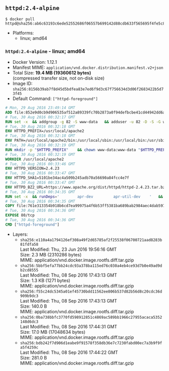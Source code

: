 ## `httpd:2.4-alpine`

```console
$ docker pull httpd@sha256:ab6c63193c6ede52552686f06557b699142d88cdb633f565695f4fe5c88dd132
```

-	Platforms:
	-	linux; amd64

### `httpd:2.4-alpine` - linux; amd64

-	Docker Version: 1.12.1
-	Manifest MIME: `application/vnd.docker.distribution.manifest.v2+json`
-	Total Size: **19.4 MB (19360612 bytes)**  
	(compressed transfer size, not on-disk size)
-	Image ID: `sha256:8156b39ab7f8d45d5bdfea83e7ed6f9d3c67f756634d3d06f2683422b5d73f45`
-	Default Command: `["httpd-foreground"]`

```dockerfile
# Mon, 29 Aug 2016 23:49:14 GMT
ADD file:852e9d0cb9d906535af512a89339fc70b2873a0f94defbcbe41cd44942dd6ac8 in / 
# Tue, 30 Aug 2016 00:32:17 GMT
RUN set -x 	&& addgroup -g 82 -S www-data 	&& adduser -u 82 -D -S -G www-data www-data
# Tue, 30 Aug 2016 00:32:18 GMT
ENV HTTPD_PREFIX=/usr/local/apache2
# Tue, 30 Aug 2016 00:32:18 GMT
ENV PATH=/usr/local/apache2/bin:/usr/local/sbin:/usr/local/bin:/usr/sbin:/usr/bin:/sbin:/bin
# Tue, 30 Aug 2016 00:32:19 GMT
RUN mkdir -p "$HTTPD_PREFIX" 	&& chown www-data:www-data "$HTTPD_PREFIX"
# Tue, 30 Aug 2016 00:32:19 GMT
WORKDIR /usr/local/apache2
# Tue, 30 Aug 2016 00:33:46 GMT
ENV HTTPD_VERSION=2.4.23
# Tue, 30 Aug 2016 00:33:47 GMT
ENV HTTPD_SHA1=5101be34ac4a509b245adb70a56690a84fcc4e7f
# Tue, 30 Aug 2016 00:33:47 GMT
ENV HTTPD_BZ2_URL=https://www.apache.org/dist/httpd/httpd-2.4.23.tar.bz2
# Tue, 30 Aug 2016 00:34:35 GMT
RUN set -x 	&& runDeps=' 		apr-dev 		apr-util-dev 	' 	&& apk add --no-cache --virtual .build-deps 		$runDeps 		ca-certificates 		gcc 		gnupg 		libc-dev 		make 		openssl 		openssl-dev 		pcre-dev 		tar 		&& wget -O httpd.tar.bz2 "$HTTPD_BZ2_URL" 	&& echo "$HTTPD_SHA1 *httpd.tar.bz2" | sha1sum -c - 	&& wget -O httpd.tar.bz2.asc "$HTTPD_BZ2_URL.asc" 	&& export GNUPGHOME="$(mktemp -d)" 	&& gpg --keyserver ha.pool.sks-keyservers.net --recv-keys A93D62ECC3C8EA12DB220EC934EA76E6791485A8 	&& gpg --batch --verify httpd.tar.bz2.asc httpd.tar.bz2 	&& rm -r "$GNUPGHOME" httpd.tar.bz2.asc 		&& mkdir -p src 	&& tar -xvf httpd.tar.bz2 -C src --strip-components=1 	&& rm httpd.tar.bz2 	&& cd src 		&& ./configure 		--prefix="$HTTPD_PREFIX" 		--enable-mods-shared=reallyall 	&& make -j"$(getconf _NPROCESSORS_ONLN)" 	&& make install 		&& cd .. 	&& rm -r src 		&& sed -ri 		-e 's!^(\s*CustomLog)\s+\S+!\1 /proc/self/fd/1!g' 		-e 's!^(\s*ErrorLog)\s+\S+!\1 /proc/self/fd/2!g' 		"$HTTPD_PREFIX/conf/httpd.conf" 		&& runDeps="$runDeps $( 		scanelf --needed --nobanner --recursive /usr/local 			| awk '{ gsub(/,/, "\nso:", $2); print "so:" $2 }' 			| sort -u 			| xargs -r apk info --installed 			| sort -u 	)" 	&& apk add --virtual .httpd-rundeps $runDeps 	&& apk del .build-deps
# Tue, 30 Aug 2016 00:34:35 GMT
COPY file:761e313354b918b6cd7ea99975a4f6b53ff5381ba689bab2984aec4dab597215 in /usr/local/bin/ 
# Tue, 30 Aug 2016 00:34:36 GMT
EXPOSE 80/tcp
# Tue, 30 Aug 2016 00:34:36 GMT
CMD ["httpd-foreground"]
```

-	Layers:
	-	`sha256:e110a4a1794126ef308a49f2d65785af2f25538f06700721aad8283b81fdfa58`  
		Last Modified: Thu, 23 Jun 2016 19:56:16 GMT  
		Size: 2.3 MB (2310286 bytes)  
		MIME: application/vnd.docker.image.rootfs.diff.tar.gzip
	-	`sha256:5bbf5efa77bb24cdc93a378ba115ed76c030a4eb4ce93d7b0e49ad9db2cd8555`  
		Last Modified: Thu, 08 Sep 2016 17:43:13 GMT  
		Size: 1.3 KB (1271 bytes)  
		MIME: application/vnd.docker.image.rootfs.diff.tar.gzip
	-	`sha256:f55c24dc5345a01ef45730bdd11562ee806b537d82b56d8c20cdc36d909b9dc3`  
		Last Modified: Thu, 08 Sep 2016 17:43:13 GMT  
		Size: 140.0 B  
		MIME: application/vnd.docker.image.rootfs.diff.tar.gzip
	-	`sha256:0ba738bbfc3770fd598912851c4869ac589bb1966c27955acaca5352148d6dc3`  
		Last Modified: Thu, 08 Sep 2016 17:44:31 GMT  
		Size: 17.0 MB (17048634 bytes)  
		MIME: application/vnd.docker.image.rootfs.diff.tar.gzip
	-	`sha256:bdb242f7d906d1eabe9f91578f358db36e7c7230fabd00ec7a3b9f9fa5f4259c`  
		Last Modified: Thu, 08 Sep 2016 17:44:22 GMT  
		Size: 281.0 B  
		MIME: application/vnd.docker.image.rootfs.diff.tar.gzip
